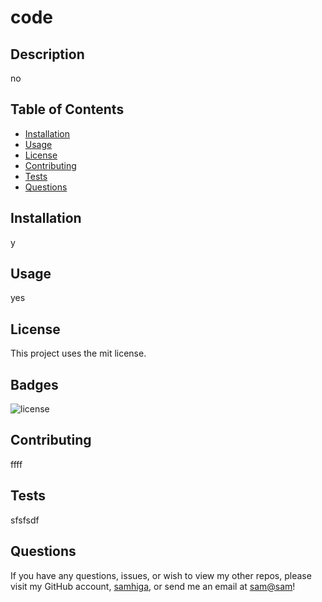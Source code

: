 # code


## Description 
no


## Table of Contents 

* [Installation](#installation)
* [Usage](#usage)
* [License](#license)
* [Contributing](#contributing)
* [Tests](#tests)
* [Questions](#questions)


## Installation
y

## Usage 
yes

## License

This project uses the mit license.


## Badges
![license](https://img.shields.io/badge/mit-green.svg)

## Contributing
ffff

## Tests
sfsfsdf

## Questions
If you have any questions, issues, or wish to view my other repos, please visit my GitHub account, [samhiga](https://www.github.com/samhiga), or send me an email at [sam@sam](mailto:sam@sam)!

